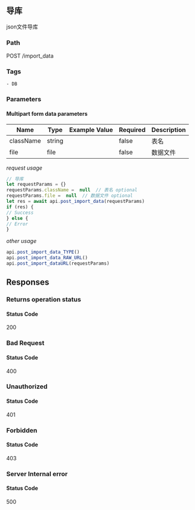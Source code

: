 ## 导库

json文件导库
### Path
POST /import_data

### Tags
    - DB
### Parameters


#### Multipart form data parameters

| Name | Type | Example Value | Required | Description |
| ---- | ---- | ------------- | -------- | ----------- |
| className | string |  |  false  | 表名 |
| file | file |  |  false  | 数据文件 |
*request usage*
```javascript
// 导库
let requestParams = {}
requestParams.className =  null  // 表名 optional
requestParams.file =  null  // 数据文件 optional
let res = await api.post_import_data(requestParams)
if (res) {
// Success
} else {
// Error
}
```
*other usage*
```javascript
api.post_import_data_TYPE()
api.post_import_data_RAW_URL()
api.post_import_dataURL(requestParams)
```

## Responses
### Returns operation status

#### Status Code
200



### Bad Request

#### Status Code
400



### Unauthorized

#### Status Code
401



### Forbidden

#### Status Code
403



### Server Internal error

#### Status Code
500



